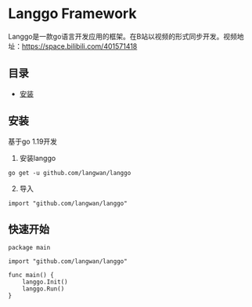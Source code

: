 # Langgo Framework

Langgo是一款go语言开发应用的框架。在B站以视频的形式同步开发。视频地址：https://space.bilibili.com/401571418

## 目录

 - [安装](#安装)

## 安装

基于go 1.19开发

1. 安装langgo
```
go get -u github.com/langwan/langgo
```

2. 导入

```
import "github.com/langwan/langgo"
```

## 快速开始

```
package main

import "github.com/langwan/langgo"

func main() {
    langgo.Init()
    langgo.Run()
}
```